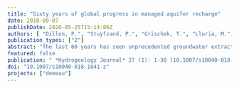 ```yaml
---
title: "Sixty years of global progress in managed aquifer recharge"
date: 2018-09-07
publishDate: 2020-05-25T15:14:06Z
authors: [ "Dillon, P.", "Stuyfzand, P.", "Grischek, T.", "Lluria, M.", "Pyne, R. D. G.", "Jain, R. C.", "Bear, J.", "Schwarz, R.-J.", "Wang, W.", "Fernandez, E.", "Stefan, C.", "Pettenati, M.", "van der Gun, J.", "sprenger", "Massmann, G.", "Scanlon, B. R.", "Xanke, J.", "Jokela, P.", "Zheng, Y.", "Rossetto, R.", "Shamrukh, M.", "Pavelic, P.", "Murray, E.", "Ross, A.", "Bonilla Valverde, J. P.", "Palma Nava, A.", "Ansems, N.", "Posavec, K.", "Ha, K.", "Martin, R.", "Sapiano, M." ]
publication_types: ["2"]
abstract: "The last 60 years has seen unprecedented groundwater extraction and overdraft as well as development ofnew technologies for water treatment that together drive the advance in intentional groundwater replenishment known as managed aquifer recharge (MAR). This paper is the first known attempt to quantify the volume ofMAR at global scale, and to illustrate the advancement of all the major types ofMAR and relate these to research and regulatory advancements. Faced with changing climate and rising intensity ofclimate extremes, MAR is an increasingly important water management strategy, alongside demand management, to maintain, enhance and secure stressed groundwater systems and to protect and improve water quality. During this time, scientific research—on hydraulic design offacilities, tracer studies, managing clogging, recovery efficiency and water quality changes in aquifers—has underpinned practical improvements in MAR and has had broader benefits in hydrogeology. Recharge wells have greatly accelerated recharge, particularly in urban areas and for mine water management. In recent years, research into governance, operating practices, reliability, economics, risk assessment and public acceptance ofMAR has been undertaken. Since the 1960s, implementation of MAR has accelerated at a rate of 5%/year, but is not keeping pace with increasing groundwater extraction. Currently, MAR has reached an estimated 10 km3/year, ~2.4% of groundwater extraction in countries reporting MAR (or ~1.0% of global groundwater extraction). MAR is likely to exceed 10% of global extraction, based on experience where MAR is more advanced, to sustain quantity, reliability and quality ofwater supplies."
featured: false
publication: " *Hydrogeology Journal* 27 (1): 1-30 [10.1007/s10040-018-1841-z](https://doi.org/10.1007/s10040-018-1841-z)"
doi: "10.1007/s10040-018-1841-z"
projects: ["demeau"]
---
```


